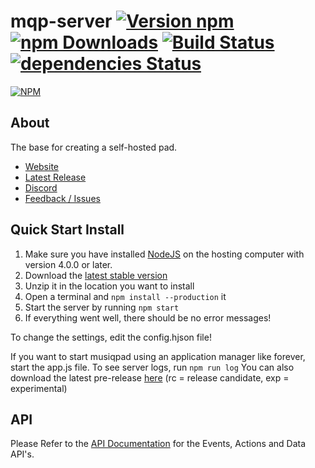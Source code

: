 # mqp-server [![Version npm](https://img.shields.io/npm/v/mqp-server.svg?style=flat-square)](https://www.npmjs.com/package/mqp-server) [![npm Downloads](https://img.shields.io/npm/dm/mqp-server.svg?style=flat-square)](https://www.npmjs.com/package/mqp-server) [![Build Status](https://img.shields.io/travis/musiqpad/mqp-server/master.svg?style=flat-square)](https://travis-ci.org/musiqpad/mqp-server) [![dependencies Status](https://david-dm.org/musiqpad/mqp-server/master/status.svg?style=flat-square)](https://david-dm.org/musiqpad/mqp-server/master)

[![NPM](https://nodei.co/npm/mqp-server.png)](https://npmjs.org/package/mqp-server)

## About

The base for creating a self-hosted pad.

- [Website](https://musiqpadmqp.github.io)
- [Latest Release](https://github.com/musiqpadmqp/mqp-server/releases/latest)
- [Discord](https://musiqpadmqp.github.io/discord)
- [Feedback / Issues](https://musiqpadmqp.github.io/feedback)

## Quick Start Install

1. Make sure you have installed [NodeJS](https://nodejs.org/en/download/) on the hosting computer with version 4.0.0 or later.
2. Download the [latest stable version](https://github.com/musiqpad/mqp-server/releases/latest)
3. Unzip it in the location you want to install
4. Open a terminal and `npm install --production` it
5. Start the server by running `npm start`
6. If everything went well, there should be no error messages!

To change the settings, edit the config.hjson file!

If you want to start musiqpad using an application manager like forever, start the app.js file. To see server logs, run `npm run log` You can also download the latest pre-release [here](https://github.com/musiqpadmqp/mqp-server/releases) (rc = release candidate, exp = experimental)

## API

Please Refer to the [API Documentation](https://musiqpadmqp.github.io/api/) for the Events, Actions and Data API's.
